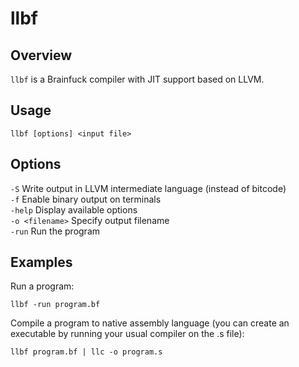llbf
====

Overview
--------

`llbf` is a Brainfuck compiler with JIT support based on LLVM.

Usage
-----

`llbf [options] <input file>`

Options
-------

`-S` Write output in LLVM intermediate language (instead of bitcode)  
`-f` Enable binary output on terminals  
`-help` Display available options  
`-o <filename>` Specify output filename  
`-run` Run the program  

Examples
--------

Run a program:

    llbf -run program.bf

Compile a program to native assembly language (you can create an executable by running your usual compiler on the .s file):

    llbf program.bf | llc -o program.s
